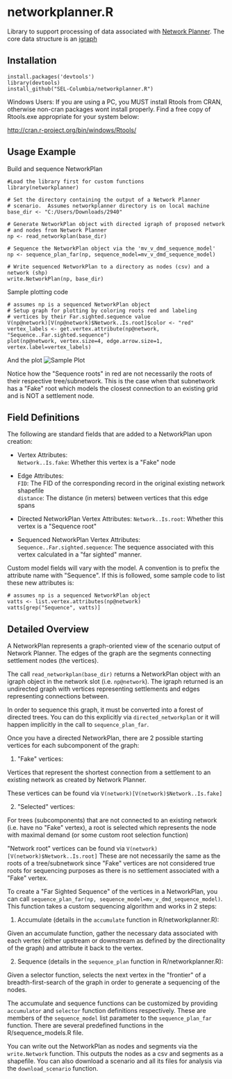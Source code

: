 networkplanner.R
================

Library to support processing of data associated with [Network Planner](http://networkplanner.modilabs.org).
The core data structure is an [igraph](http://igraph.org)


Installation
---
```
install.packages('devtools')
library(devtools)
install_github("SEL-Columbia/networkplanner.R")
```
Windows Users: If you are using a PC, you MUST install Rtools from CRAN, otherwise non-cran packages wont install properly.  Find a free copy of Rtools.exe appropriate for your system below:

<http://cran.r-project.org/bin/windows/Rtools/>

Usage Example
---

Build and sequence NetworkPlan

```
#Load the library first for custom functions
library(networkplanner)

# Set the directory containing the output of a Network Planner
# scenario.  Assumes networkplanner directory is on local machine
base_dir <- "C:/Users/Downloads/2940"

# Generate NetworkPlan object with directed igraph of proposed network
# and nodes from Network Planner
np <- read_networkplan(base_dir)

# Sequence the NetworkPlan object via the 'mv_v_dmd_sequence_model'
np <- sequence_plan_far(np, sequence_model=mv_v_dmd_sequence_model)

# Write sequenced NetworkPlan to a directory as nodes (csv) and a network (shp)
write.NetworkPlan(np, base_dir)
```
Sample plotting code
```
# assumes np is a sequenced NetworkPlan object
# Setup graph for plotting by coloring roots red and labeling
# vertices by their Far.sighted.sequence value
V(np@network)[V(np@network)$Network..Is.root]$color <- "red"
vertex_labels <- get.vertex.attribute(np@network, "Sequence..Far.sighted.sequence")
plot(np@network, vertex.size=4, edge.arrow.size=1, vertex.label=vertex_labels)
```

And the plot
![Sample Plot](http://sel-columbia.github.io/networkplanner.R/img/sample_plot.png)

Notice how the "Sequence roots" in red are not necessarily the roots of their
respective tree/subnetwork.  This is the case when that subnetwork has a "Fake"
root which models the closest connection to an existing grid and is NOT a
settlement node.  

Field Definitions
---

The following are standard fields that are added to a NetworkPlan upon
creation:  

- Vertex Attributes:   
  `Network..Is.fake`:  Whether this vertex is a "Fake" node  

- Edge Attributes:  
  `FID`:  The FID of the corresponding record in the original existing network 
shapefile  
  `distance`:  The distance (in meters) between vertices that this edge spans  

- Directed NetworkPlan Vertex Attributes:
  `Network..Is.root`:  Whether this vertex is a "Sequence root" 

- Sequenced NetworkPlan Vertex Attributes:  
  `Sequence..Far.sighted.sequence`:  The sequence associated with this vertex 
calculated in a "far sighted" manner.  

Custom model fields will vary with the model.  A convention is to prefix
the attribute name with "Sequence".  If this is followed, some sample code
to list these new attributes is:

```
# assumes np is a sequenced NetworkPlan object
vatts <- list.vertex.attributes(np@network) 
vatts[grep("Sequence", vatts)]
```

Detailed Overview
---

A NetworkPlan represents a graph-oriented view of the scenario output of 
Network Planner.  The edges of the graph are the segments connecting settlement
nodes (the vertices).  

The call `read_networkplan(base_dir)` returns a NetworkPlan object with
an igraph object in the network slot (i.e. `np@network`).  The igraph returned
is an undirected graph with vertices representing settlements and edges 
representing connections between.  

In order to sequence this graph, it must be converted into a forest of
directed trees.  You can do this explicitly via `directed_networkplan` or
it will happen implicitly in the call to `sequence_plan_far`.  

Once you have a directed NetworkPlan, there are 2 possible starting vertices 
for each subcomponent of the graph:

1.  "Fake" vertices:  

  Vertices that represent the shortest connection from a settlement to an 
  existing network as created by Network Planner.  
  
  These vertices can be found via `V(network)[V(network)$Network..Is.fake]`

2.  "Selected" vertices:  

  For trees (subcomponents) that are not connected to an existing network 
  (i.e. have no "Fake" vertex), a root is selected which represents the
  node with maximal demand (or some custom root selection function)

"Network root" vertices can be found via `V(network)[V(network)$Network..Is.root]`
These are not necessarily the same as the roots of a tree/subnetwork since 
"Fake" vertices are not considered true roots for sequencing purposes as
there is no settlement associated with a "Fake" vertex.

To create a "Far Sighted Sequence" of the vertices in a NetworkPlan, you can
call `sequence_plan_far(np, sequence_model=mv_v_dmd_sequence_model)`.  This
function takes a custom sequencing algorithm and works in 2 steps:

1.  Accumulate (details in the `accumulate` function in R/networkplanner.R):  

  Given an accumulate function, gather the necessary data associated with each
  vertex (either upstream or downstream as defined by the directionality of the
  graph) and attribute it back to the vertex.  

2.  Sequence (details in the `sequence_plan` function in R/networkplanner.R):  

  Given a selector function, selects the next vertex in the "frontier" of a
  breadth-first-search of the graph in order to generate a sequencing of the
  nodes.   

The accumulate and sequence functions can be customized by providing  
`accumulator` and `selector` function definitions respectively.  These are
members of the `sequence_model` list parameter to the `sequence_plan_far` 
function.  There are several predefined functions in the R/sequence_models.R 
file.  

You can write out the NetworkPlan as nodes and segments via the `write.Network`
function.  This outputs the nodes as a csv and segments as a shapefile.  You 
can also download a scenario and all its files for analysis via the 
`download_scenario` function.   

